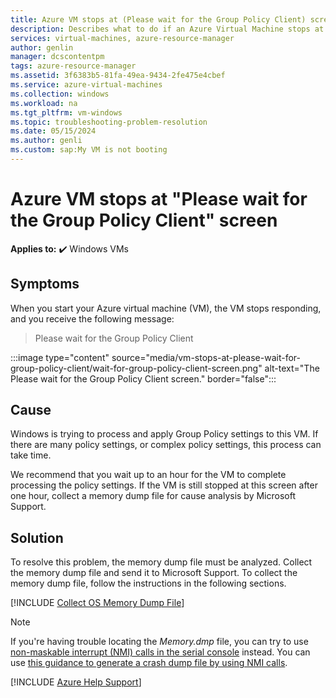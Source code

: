 ```yaml
---
title: Azure VM stops at (Please wait for the Group Policy Client) screen
description: Describes what to do if an Azure Virtual Machine stops at the (Please wait for the Group Policy Client) screen.
services: virtual-machines, azure-resource-manager
author: genlin
manager: dcscontentpm
tags: azure-resource-manager
ms.assetid: 3f6383b5-81fa-49ea-9434-2fe475e4cbef
ms.service: azure-virtual-machines
ms.collection: windows
ms.workload: na
ms.tgt_pltfrm: vm-windows
ms.topic: troubleshooting-problem-resolution
ms.date: 05/15/2024
ms.author: genli
ms.custom: sap:My VM is not booting
---
```

# Azure VM stops at "Please wait for the Group Policy Client" screen

**Applies to:** :heavy_check_mark: Windows VMs

## Symptoms

When you start your Azure virtual machine (VM), the VM stops responding, and you receive the following message:

> Please wait for the Group Policy Client

:::image type="content" source="media/vm-stops-at-please-wait-for-group-policy-client/wait-for-group-policy-client-screen.png" alt-text="The Please wait for the Group Policy Client screen." border="false":::

## Cause

Windows is trying to process and apply Group Policy settings to this VM. If there are many policy settings, or complex policy settings, this process can take time.

We recommend that you wait up to an hour for the VM to complete processing the policy settings. If the VM is still stopped at this screen after one hour, collect a memory dump file for cause analysis by Microsoft Support.

## Solution

To resolve this problem, the memory dump file must be analyzed. Collect the memory dump file and send it to Microsoft Support. To collect the memory dump file, follow the instructions in the following sections.

[!INCLUDE [Collect OS Memory Dump File](../../../includes/azure/collect-os-memory-dump-file.md)]

> [!NOTE]
> If you're having trouble locating the *Memory.dmp* file, you can try to use [non-maskable interrupt (NMI) calls in the serial console](./serial-console-windows.md#use-the-serial-console-for-nmi-calls) instead. You can use [this guidance to generate a crash dump file by using NMI calls](../../../windows-client/performance/generate-a-kernel-or-complete-crash-dump.md#use-nmi).

[!INCLUDE [Azure Help Support](../../../includes/azure-help-support.md)]

